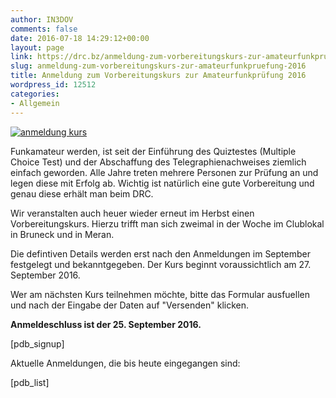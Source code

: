 ```yaml
---
author: IN3DOV
comments: false
date: 2016-07-18 14:29:12+00:00
layout: page
link: https://drc.bz/anmeldung-zum-vorbereitungskurs-zur-amateurfunkpruefung-2016/
slug: anmeldung-zum-vorbereitungskurs-zur-amateurfunkpruefung-2016
title: Anmeldung zum Vorbereitungskurs zur Amateurfunkprüfung 2016
wordpress_id: 12512
categories:
- Allgemein
---
```


[![anmeldung kurs](https://drc.bz/wp-content/uploads/2013/08/anmeldung-kurs1.jpg)](https://drc.bz/wp-content/uploads/2013/08/anmeldung-kurs1.jpg)




Funkamateur werden, ist seit der Einführung des Quiztestes (Multiple Choice Test) und der Abschaffung des Telegraphienachweises ziemlich einfach geworden. Alle Jahre treten mehrere Personen zur Prüfung an und legen diese mit Erfolg ab. Wichtig ist natürlich eine gute Vorbereitung und genau diese erhält man beim DRC.




Wir veranstalten auch heuer wieder erneut im Herbst einen Vorbereitungskurs. Hierzu trifft man sich zweimal in der Woche im Clublokal in Bruneck und in Meran.




Die defintiven Details werden erst nach den Anmeldungen im September festgelegt und bekanntgegeben. Der Kurs beginnt voraussichtlich am 27. September 2016.




Wer am nächsten Kurs teilnehmen möchte, bitte das Formular ausfuellen und nach der Eingabe der Daten auf "Versenden" klicken.


**Anmeldeschluss ist der 25. September 2016.**

[pdb_signup]



Aktuelle Anmeldungen, die bis heute eingegangen sind:

[pdb_list]




